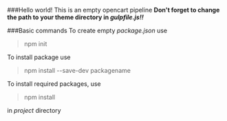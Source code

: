 ###Hello world!
This is an empty opencart pipeline
**Don't forget to change the path to your theme directory in _gulpfile.js!!_**

###Basic commands
To create empty _package.json_ use
>npm init

To install package use
>npm install --save-dev packagename

To install required packages, use
>npm install

in _project_ directory